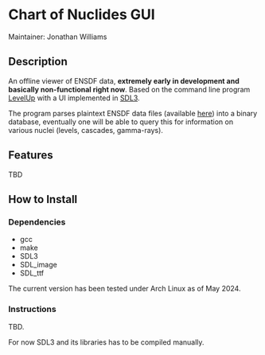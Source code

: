 # **Chart of Nuclides GUI**

Maintainer: Jonathan Williams

## Description

An offline viewer of ENSDF data, **extremely early in development and basically non-functional right now**.  Based on the command line program [LevelUp](https://github.com/e-j-w/LevelUp) with a UI implemented in [SDL3](https://github.com/libsdl-org/SDL).

The program parses plaintext ENSDF data files (available [here](https://www.nndc.bnl.gov/ensarchivals/)) into a binary database, eventually one will be able to query this for information on various nuclei (levels, cascades, gamma-rays).

## Features

TBD

## How to Install

### Dependencies

* gcc
* make
* SDL3
* SDL_image
* SDL_ttf

The current version has been tested under Arch Linux as of May 2024.

### Instructions

TBD.

For now SDL3 and its libraries has to be compiled manually.